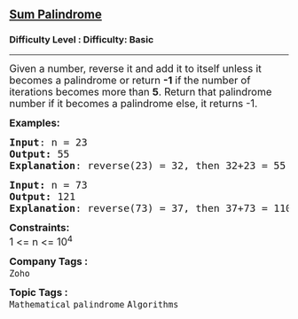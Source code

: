 <h2><a href="https://www.geeksforgeeks.org/problems/sum-palindrome3857/1?page=31&difficulty=Basic&status=unsolved,attempted&sortBy=accuracy">Sum Palindrome</a></h2><h3>Difficulty Level : Difficulty: Basic</h3><hr><div class="problems_problem_content__Xm_eO"><p><span style="font-size: 18px;">Given a number, reverse it and add it to itself unless it becomes a palindrome or return <strong>-1</strong> if the number of iterations becomes more than <strong>5</strong>. R</span><span style="font-size: 18px;">eturn that palindrome number if it becomes a palindrome else, it returns -1.</span></p>
<p><span style="font-size: 18px;"><strong>Examples:</strong></span></p>
<pre><span style="font-size: 18px;"><strong>Input</strong>: n = 23<br><strong>Output:</strong> 55&nbsp;<br><strong>Explanation</strong>: reverse(23) = 32, then 32+23 = 55 which is a palindrome. </span>
</pre>
<pre><span style="font-size: 18px;"><strong>Input: </strong>n = 73<br><strong>Output: </strong>121<br><strong>Explanation</strong>: reverse(73) = 37, then 37+73 = 110 which is not a palindrome, again reverse(110)= 011, then 110+11 = 121 which is a palindrome.</span></pre>
<p><span style="font-size: 18px;"><strong>Constraints:</strong><br>1 &lt;= n &lt;= 10<sup>4</sup></span></p></div><p><span style=font-size:18px><strong>Company Tags : </strong><br><code>Zoho</code>&nbsp;<br><p><span style=font-size:18px><strong>Topic Tags : </strong><br><code>Mathematical</code>&nbsp;<code>palindrome</code>&nbsp;<code>Algorithms</code>&nbsp;